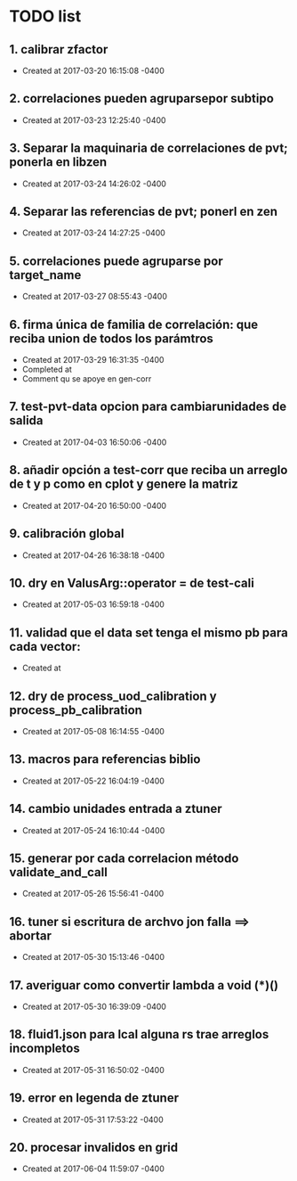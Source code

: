 # TODO list
## 1. calibrar zfactor
- Created at   2017-03-20 16:15:08 -0400

## 2. correlaciones pueden agruparsepor subtipo
- Created at   2017-03-23 12:25:40 -0400

## 3. Separar la maquinaria de correlaciones de pvt; ponerla en libzen
- Created at   2017-03-24 14:26:02 -0400

## 4. Separar las referencias de pvt; ponerl en zen
- Created at   2017-03-24 14:27:25 -0400

## 5. correlaciones puede agruparse por target_name
- Created at   2017-03-27 08:55:43 -0400

## 6. firma única de familia de correlación: que reciba union de todos los parámtros
- Created at   2017-03-29 16:31:35 -0400
- Completed at 
- Comment      qu se apoye en gen-corr

## 7. test-pvt-data opcion para cambiarunidades de salida
- Created at   2017-04-03 16:50:06 -0400

## 8. añadir opción a test-corr que reciba un arreglo de t y p como en cplot y genere la matriz
- Created at   2017-04-20 16:50:00 -0400

## 9. calibración global
- Created at   2017-04-26 16:38:18 -0400

## 10. dry en ValusArg::operator = de test-cali
- Created at   2017-05-03 16:59:18 -0400

## 11. validad que el data set tenga el mismo pb para cada vector: 
- Created at   

## 12. dry de process_uod_calibration y process_pb_calibration
- Created at   2017-05-08 16:14:55 -0400

## 13. macros para referencias biblio
- Created at   2017-05-22 16:04:19 -0400

## 14. cambio unidades entrada a ztuner
- Created at   2017-05-24 16:10:44 -0400

## 15. generar por cada correlacion método validate_and_call
- Created at   2017-05-26 15:56:41 -0400

## 16. tuner si escritura de archvo jon falla ==> abortar
- Created at   2017-05-30 15:13:46 -0400

## 17. averiguar como convertir lambda a void (*)()
- Created at   2017-05-30 16:39:09 -0400

## 18. fluid1.json para lcal alguna rs trae arreglos incompletos
- Created at   2017-05-31 16:50:02 -0400

## 19. error en legenda de ztuner
- Created at   2017-05-31 17:53:22 -0400

## 20. procesar invalidos en grid
- Created at   2017-06-04 11:59:07 -0400

